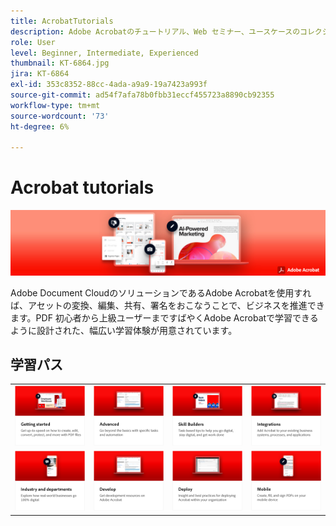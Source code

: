 ```yaml
---
title: AcrobatTutorials
description: Adobe Acrobatのチュートリアル、Web セミナー、ユースケースのコレクション
role: User
level: Beginner, Intermediate, Experienced
thumbnail: KT-6864.jpg
jira: KT-6864
exl-id: 353c8352-88cc-4ada-a9a9-19a7423a993f
source-git-commit: ad54f7afa78b0fbb31eccf455723a8890cb92355
workflow-type: tm+mt
source-wordcount: '73'
ht-degree: 6%

---
```


# Acrobat tutorials

![Acrobat Hero Image](assets/Hero_Acrobat.jpg)

Adobe Document CloudのソリューションであるAdobe Acrobatを使用すれば、アセットの変換、編集、共有、署名をおこなうことで、ビジネスを推進できます。PDF 初心者から上級ユーザーまですばやくAdobe Acrobatで学習できるように設計された、幅広い学習体験が用意されています。

<div id="recs-overview-body-1"></div>
<div id="recs-overview-body-2"></div>
<div id="recs-overview-body-3"></div>
<div id="recs-overview-body-4"></div>
<div id="recs-overview-body-5"></div>
<div id="recs-overview-body-6"></div>

## 学習パス

<table style="table-layout:fixed">
<tr>
  <td>
    <a href="getting-started/getting-started-overview.md">
      <img alt="はじめに" src="assets/acrobat_title_getting_started.png" />
    </a>
  </td>
  <td>
    <a href="advanced-tasks/advanced-tasks-overview.md">
      <img alt="高度なタスク" src="assets/acrobat_title_advanced_tasks.png" />
    </a>
  </td>
  <td>
    <a href="skill-builder/skill-builder-webinars.md">
      <img alt="スキルビルダー" src="assets/acrobat_title_skill_builder.png" />
    </a>
  </td>
  <td>
    <a href="integrate/integrate-overview.md">
      <img alt="統合" src="assets/acrobat_title_integrate.png" />
    </a>
  </td>
</tr>
<tr>
  <td>
    <a href="industry/industry-overview.md">
      <img alt="業種および部門" src="assets/acrobat_title_industry.png" />
    </a>
  </td>  
  <td>
    <a href="develop/develop-overview.md">
      <img alt="開発" src="assets/acrobat_title_develop.png" />
    </a>
  </td>
  <td>
  <a href="deploy/deploy-overview.md">
      <img alt="デプロイ" src="assets/acrobat_title_deploy.png" />
    </a>
  </td>
  <td>
    <a href="mobile/mobile-overview.md">
      <img alt="モバイル" src="assets/acrobat_title_mobile.png" />
    </a>
  </td>
</tr>
</table>
